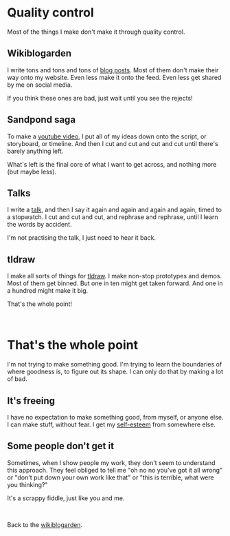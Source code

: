 # Quality control

Most of the things I make don't make it through quality control.

## Wikiblogarden 

I write tons and tons and tons of [blog posts](/wikiblogarden). Most of them don't make their way onto my website. Even less make it onto the feed. Even less get shared by me on social media. 

If you think these ones are bad, just wait until you see the rejects!

## Sandpond saga

To make a [youtube video](https://youtube.com/@todepond), I put all of my ideas down onto the script, or storyboard, or timeline. And then I cut and cut and cut and cut until there's barely anything left. 

What's left is the final core of what I want to get across, and nothing more (but maybe less).

## Talks

I write a [talk](https://youtube.com/playlist?list=PL9uRa69RF-7wtC26i-yAJ-OiXzSwnFmUt&si=76_lzJtxGoX2BVIG), and then I say it again and again and again and again, timed to a stopwatch. I cut and cut and cut, and rephrase and rephrase, until I learn the words by accident.

I'm not practising the talk, I just need to hear it back.

## tldraw

I make all sorts of things for [tldraw](https://tldraw.com). I make non-stop prototypes and demos. Most of them get binned. But one in ten might get taken forward. And one in a hundred might make it big.

That's the whole point!

<br>

# That's the whole point

I'm not trying to make something good. I'm trying to learn the boundaries of where goodness is, to figure out its shape. I can only do that by making a lot of bad.

## It's freeing 

I have no expectation to make something good, from myself, or anyone else. I can make stuff, without fear. I get my [self-esteem](https://www.todepond.com/wikiblogarden/my-name/self-esteem/both-ways) from somewhere else.

## Some people don't get it

Sometimes, when I show people my work, they don't seem to understand this approach. They feel obliged to tell me "oh no no you've got it all wrong" or "don't put down your own work like that" or "this is terrible, what were you thinking?"

It's a scrappy fiddle, just like you and me.

<br>

Back to the [wikiblogarden](/wikiblogarden).
